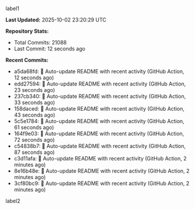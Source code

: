 
label1 
<!-- ACTIVITY_START -->
**Last Updated:** 2025-10-02 23:20:29 UTC

**Repository Stats:**
- Total Commits: 21088
- Last Commit: 12 seconds ago

**Recent Commits:**
- a5da68fd: 🤖 Auto-update README with recent activity (GitHub Action, 12 seconds ago)
- edd27594: 🤖 Auto-update README with recent activity (GitHub Action, 23 seconds ago)
- 237cb340: 🤖 Auto-update README with recent activity (GitHub Action, 33 seconds ago)
- 158daced: 🤖 Auto-update README with recent activity (GitHub Action, 43 seconds ago)
- 5c5e1784: 🤖 Auto-update README with recent activity (GitHub Action, 61 seconds ago)
- 164f9e03: 🤖 Auto-update README with recent activity (GitHub Action, 72 seconds ago)
- c54838b7: 🤖 Auto-update README with recent activity (GitHub Action, 87 seconds ago)
- c3d11afa: 🤖 Auto-update README with recent activity (GitHub Action, 2 minutes ago)
- 8e16b48e: 🤖 Auto-update README with recent activity (GitHub Action, 2 minutes ago)
- 3cf80bc9: 🤖 Auto-update README with recent activity (GitHub Action, 2 minutes ago)
<!-- ACTIVITY_END -->

label2
